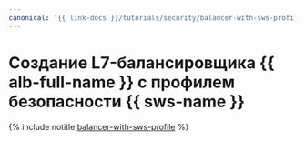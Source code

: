 ```yaml
---
canonical: '{{ link-docs }}/tutorials/security/balancer-with-sws-profile'
---
```


# Создание L7-балансировщика {{ alb-full-name }} с профилем безопасности {{ sws-name }}

{% include notitle [balancer-with-sws-profile](../../_tutorials/security/balancer-with-sws-profile.md) %}
